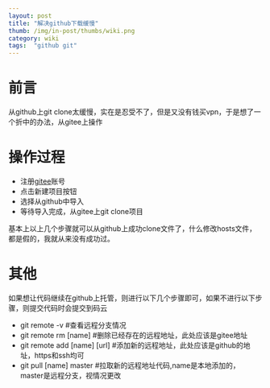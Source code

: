 ```yaml
---
layout: post 
title: "解决github下载缓慢"
thumb: /img/in-post/thumbs/wiki.png
category: wiki
tags:  "github git"
---
```

# 前言
从github上git clone太缓慢，实在是忍受不了，但是又没有钱买vpn，于是想了一个折中的办法，从gitee上操作

# 操作过程
- 注册[gitee](https://gitee.com)账号
- 点击新建项目按钮
- 选择从github中导入
- 等待导入完成，从gitee上git clone项目

基本上以上几个步骤就可以从github上成功clone文件了，什么修改hosts文件，都是假的，我就从来没有成功过。

# 其他
如果想让代码继续在github上托管，则进行以下几个步骤即可，如果不进行以下步骤，则提交代码时会提交到码云
- git remote -v  #查看远程分支情况
- git remote rm [name]  #删除已经存在的远程地址，此处应该是gitee地址
- git remote add [name] [url]  #添加新的远程地址，此处应该是github的地址，https和ssh均可
- git pull [name] master #拉取新的远程地址代码,name是本地添加的，master是远程分支，视情况更改